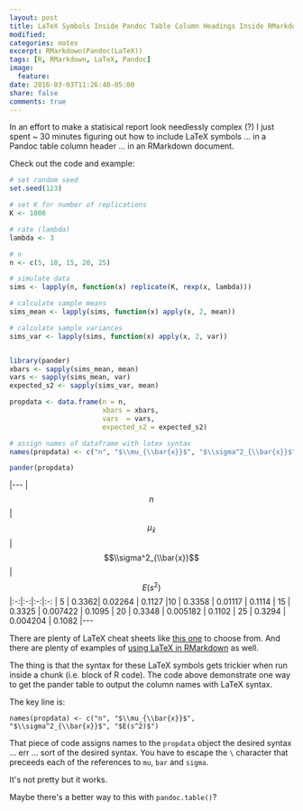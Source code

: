 ```yaml
---
layout: post
title: LaTeX Symbols Inside Pandoc Table Column Headings Inside RMarkdown Documents
modified: 
categories: notes
excerpt: RMarkdown(Pandoc(LaTeX))
tags: [R, RMarkdown, LaTeX, Pandoc]
image:
  feature:
date: 2016-03-03T11:26:40-05:00
share: false
comments: true
---
```


In an effort to make a statisical report look needlessly complex (?) I just spent ~ 30 minutes figuring out how to include LaTeX symbols ... in a Pandoc table column header ... in an RMarkdown document. 

Check out the code and example:

```r
# set random seed
set.seed(123)

# set K for number of replications
K <- 1000

# rate (lambda)
lambda <- 3

# n 
n <- c(5, 10, 15, 20, 25)

# simulate data
sims <- lapply(n, function(x) replicate(K, rexp(x, lambda)))

# calculate sample means
sims_mean <- lapply(sims, function(x) apply(x, 2, mean))

# calculate sample variances
sims_var <- lapply(sims, function(x) apply(x, 2, var))


library(pander)
xbars <- sapply(sims_mean, mean)
vars <- sapply(sims_mean, var)
expected_s2 <- sapply(sims_var, mean)

propdata <- data.frame(n = n,
                       xbars = xbars, 
                       vars  = vars,
                       expected_s2 = expected_s2)

# assign names of dataframe with latex syntax 
names(propdata) <- c("n", "$\\mu_{\\bar{x}}$", "$\\sigma^2_{\\bar{x}}$", "$E(s^2)$")

pander(propdata)
```

|---
| $$n$$ | $$\mu_{\bar{x}}$$ | $$\\sigma^2_{\\bar{x}}$$ | $$E(s^2)$$
|:-:|:-:|:-:|:-:
| 5 | 0.3362| 0.02264 | 0.1127 
|10 | 0.3358 | 0.01117 | 0.1114 
| 15 | 0.3325 | 0.007422 | 0.1095
| 20 | 0.3348  | 0.005182 | 0.1102
| 25 | 0.3294  | 0.004204 | 0.1082
|---

There are plenty of LaTeX cheat sheets like [this one](https://wch.github.io/latexsheet/latexsheet-0.png) to choose from. And there are plenty of examples of [using LaTeX in RMarkdown](http://www.calvin.edu/~rpruim/courses/m343/F12/RStudio/LatexExamples.html) as well. 

The thing is that the syntax for these LaTeX symbols gets trickier when run inside a chunk (i.e. block of R code). The code above demonstrate one way to get the pander table to output the column names with LaTeX syntax. 

The key line is:

`names(propdata) <- c("n", "$\\mu_{\\bar{x}}$", "$\\sigma^2_{\\bar{x}}$", "$E(s^2)$")`

That piece of code assigns names to the `propdata` object the desired syntax ... err ... sort of the desired syntax. You have to escape the `\` character that preceeds each of the references to `mu`, `bar` and `sigma`. 

It's not pretty but it works.

Maybe there's a better way to this with `pandoc.table()`?

